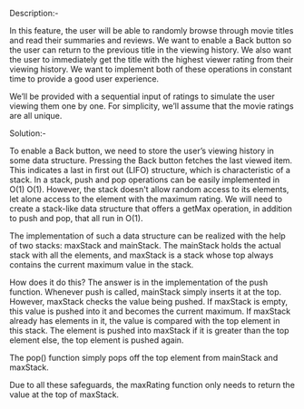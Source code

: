 Description:-

In this feature, the user will be able to randomly browse through movie titles and read their summaries and reviews. We want to enable a Back button so the user can return to the previous title in the viewing history. We also want the user to immediately get the title with the highest viewer rating from their viewing history. We want to implement both of these operations in constant time to provide a good user experience.

We’ll be provided with a sequential input of ratings to simulate the user viewing them one by one. For simplicity, we’ll assume that the movie ratings are all unique.

Solution:-

To enable a Back button, we need to store the user’s viewing history in some data structure. Pressing the Back button fetches the last viewed item. This indicates a last in first out (LIFO) structure, which is characteristic of a stack. In a stack, push and pop operations can be easily implemented in O(1)
O(1). However, the stack doesn't allow random access to its elements, let alone access to the element with the maximum rating. We will need to create a stack-like data structure that offers a getMax operation, in addition to push and pop, that all run in O(1).

The implementation of such a data structure can be realized with the help of two stacks: maxStack and mainStack. The mainStack holds the actual stack with all the elements, and maxStack is a stack whose top always contains the current maximum value in the stack.

How does it do this? The answer is in the implementation of the push function. Whenever push is called, mainStack simply inserts it at the top. However, maxStack checks the value being pushed. If maxStack is empty, this value is pushed into it and becomes the current maximum. If maxStack already has elements in it, the value is compared with the top element in this stack. The element is pushed into maxStack if it is greater than the top element else, the top element is pushed again.

The pop() function simply pops off the top element from mainStack and maxStack.

Due to all these safeguards, the maxRating function only needs to return the value at the top of maxStack.